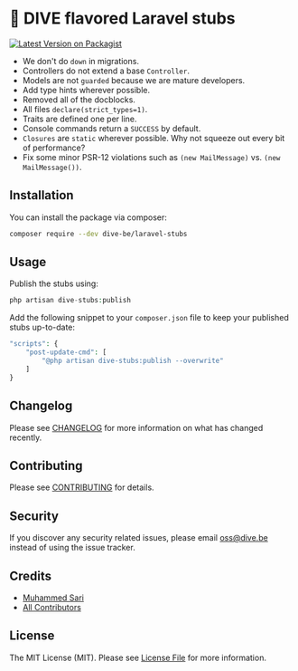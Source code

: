 # 🍦 DIVE flavored Laravel stubs

[![Latest Version on Packagist](https://img.shields.io/packagist/v/dive-be/laravel-stubs.svg?style=flat-square)](https://packagist.org/packages/dive-be/laravel-stubs)

- We don't do `down` in migrations.
- Controllers do not extend a base `Controller`.
- Models are not `guarded` because we are mature developers.
- Add type hints wherever possible.
- Removed all of the docblocks.
- All files `declare(strict_types=1)`.
- Traits are defined one per line.
- Console commands return a `SUCCESS` by default.
- `Closures` are `static` wherever possible. Why not squeeze out every bit of performance?
- Fix some minor PSR-12 violations such as `(new MailMessage)` vs. `(new MailMessage())`.

## Installation

You can install the package via composer:

```bash
composer require --dev dive-be/laravel-stubs
```

## Usage

Publish the stubs using:

```php
php artisan dive-stubs:publish
```

Add the following snippet to your `composer.json` file to keep your published stubs up-to-date:

```php
"scripts": {
    "post-update-cmd": [
        "@php artisan dive-stubs:publish --overwrite"
    ]
}
```

## Changelog

Please see [CHANGELOG](CHANGELOG.md) for more information on what has changed recently.

## Contributing

Please see [CONTRIBUTING](CONTRIBUTING.md) for details.

## Security

If you discover any security related issues, please email oss@dive.be instead of using the issue tracker.

## Credits

- [Muhammed Sari](https://github.com/mabdullahsari)
- [All Contributors](../../contributors)

## License

The MIT License (MIT). Please see [License File](LICENSE.md) for more information.
